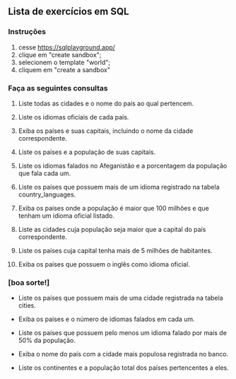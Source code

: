 ## Lista de exercícios em SQL
### Instruções
1. cesse https://sqlplayground.app/
2. clique em "create sandbox"; 
3. selecionem o template "world"; 
4. cliquem em "create a sandbox"

### Faça as seguintes consultas
1. Liste todas as cidades e o nome do país ao qual pertencem.

2. Liste os idiomas oficiais de cada país.

3. Exiba os países e suas capitais, incluindo o nome da cidade correspondente.

4. Liste os países e a população de suas capitais.

5. Liste os idiomas falados no Afeganistão e a porcentagem da população que fala cada um.

6. Liste os países que possuem mais de um idioma registrado na tabela country_languages.

7. Exiba os países onde a população é maior que 100 milhões e que tenham um idioma oficial listado.

8. Liste as cidades cuja população seja maior que a capital do país correspondente.

9. Liste os países cuja capital tenha mais de 5 milhões de habitantes.

10. Exiba os países que possuem o inglês como idioma oficial.

### [boa sorte!]
- Liste os países que possuem mais de uma cidade registrada na tabela cities.

- Exiba os países e o número de idiomas falados em cada um.

- Liste os países que possuem pelo menos um idioma falado por mais de 50% da população.

- Exiba o nome do país com a cidade mais populosa registrada no banco.

- Liste os continentes e a população total dos países pertencentes a eles.

